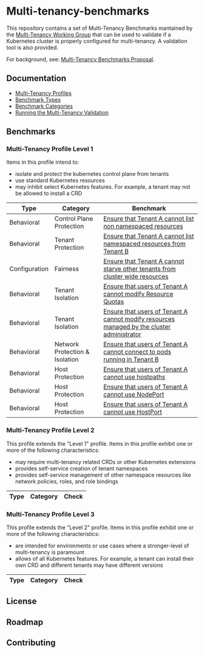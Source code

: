 # Multi-tenancy-benchmarks

This repository contains a set of Multi-Tenancy Benchmarks mantained by the 
[Multi-Tenancy Working Group](https://github.com/kubernetes-sigs/multi-tenancy) that can be used to validate if a Kubernetes cluster 
is properly configured for multi-tenancy. A validation tool is also provided.

For background, see: [Multi-Tenancy Benchmarks Proposal](https://docs.google.com/document/d/1O-G8jEpiJxOeYx9Pd2OuOSb8859dTRNmgBC5gJv0krE/edit?usp=sharing).

## Documentation
- [Multi-Tenancy Profiles](documentation/definitions.md)
- [Benchmark Types](documentation/types.md)
- [Benchmark Categories](documentation/catagories.md)
- [Running the Multi-Tenancy Validation](documentation/run.md)

## Benchmarks

### Multi-Tenancy Profile Level 1
Items in this profile intend to:
* isolate and protect the kubernetes control plane from tenants
* use standard Kubernetes resources
* may inhibit select Kubernetes features. For example, a tenant may not be allowed to install a CRD


| Type              | Category                       | Benchmark                                          |
|-------------------|--------------------------------|----------------------------------------------------|
|     Behavioral    |  Control Plane Protection  |  [Ensure that Tenant A cannot list non namespaced resources](e2e/tests/tenantaccess)|
|     Behavioral    |  Tenant Protection  |  [Ensure that Tenant A cannot list namespaced resources from Tenant B](e2e/tests/tenantprotection)|
|     Configuration |  Fairness  |  [Ensure that Tenant A cannot starve other tenants from cluster wide resources](e2e/tests/resourcequotas)|
|     Behavioral    |  Tenant Isolation  |  [Ensure that users of Tenant A cannot modify Resource Quotas](e2e/tests/modify_resourcequotas)|
|     Behavioral    |  Tenant Isolation  |  [Ensure that users of Tenant A cannot modify resources managed by the cluster administrator](e2e/tests/modify_admin_resource/README.md)|
|     Behavioral    |  Network Protection & Isolation  |  [Ensure that users of Tenant A cannot connect to pods running in Tenant B](e2e/tests/network_isolation)|
|     Behavioral    |  Host Protection  |  [Ensure that users of Tenant A cannot use hostpaths](e2e/tests/deny_hostpaths)|
|     Behavioral    |  Host Protection  |  [Ensure that users of Tenant A cannot use NodePort](e2e/tests/deny_nodeports)|
|     Behavioral    |  Host Protection  |  [Ensure that users of Tenant A cannot use HostPort](e2e/tests/deny_hostports/README.md)|

### Multi-Tenancy Profile Level 2
This profile extends the "Level 1" profile. Items in this profile exhibit one or more of the following characteristics:
* may require multi-tenancy related CRDs or other Kubernetes extensions
* provides self-service creation of tenant namespaces
* provides self-service management of other namespace resources like network policies, roles, and role bindings

|  Type             |  Category                      | Check                                              |
|-------------------|--------------------------------|----------------------------------------------------|



### Multi-Tenancy Profile Level 3
This profile extends the "Level 2" profile. Items in this profile exhibit one or more of the following characteristics:
* are intended for environments or use cases where a stronger-level of multi-tenancy is paramount
* allows of all Kubernetes features. For example, a tenant can install their own CRD and different tenants may have different versions


|  Type             |  Category                      | Check                                              |
|-------------------|--------------------------------|----------------------------------------------------|


## License

## Roadmap

## Contributing